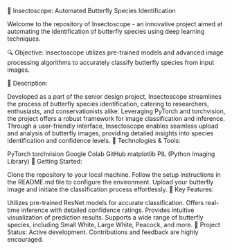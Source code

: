 🦋 Insectoscope: Automated Butterfly Species Identification

Welcome to the repository of Insectoscope - an innovative project aimed at automating the identification of butterfly species using deep learning techniques.

🔍 Objective: Insectoscope utilizes pre-trained models and advanced image processing algorithms to accurately classify butterfly species from input images.

📝 Description:

Developed as a part of the senior design project, Insectoscope streamlines the process of butterfly species identification, catering to researchers, enthusiasts, and conservationists alike.
Leveraging PyTorch and torchvision, the project offers a robust framework for image classification and inference.
Through a user-friendly interface, Insectoscope enables seamless upload and analysis of butterfly images, providing detailed insights into species identification and confidence levels.
🔧 Technologies & Tools:

PyTorch
torchvision
Google Colab
GitHub
matplotlib
PIL (Python Imaging Library)
🚀 Getting Started:

Clone the repository to your local machine.
Follow the setup instructions in the README.md file to configure the environment.
Upload your butterfly image and initiate the classification process effortlessly.
🌟 Key Features:

Utilizes pre-trained ResNet models for accurate classification.
Offers real-time inference with detailed confidence ratings.
Provides intuitive visualization of prediction results.
Supports a wide range of butterfly species, including Small White, Large White, Peacock, and more.
📅 Project Status: Active development. Contributions and feedback are highly encouraged.

